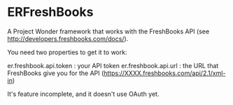 ERFreshBooks
============

A Project Wonder framework that works with the FreshBooks API (see http://developers.freshbooks.com/docs/).

You need two properties to get it to work:

er.freshbook.api.token : your API token
er.freshbook.api.url : the URL that FreshBooks give you for the API (https://XXXX.freshbooks.com/api/2.1/xml-in)

It's feature incomplete, and it doesn't use OAuth yet.
